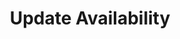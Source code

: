 ---
layout: default
title: Update Availability
parent: Availability
grand_parent: Workforce
has_children: true
nav_order: 1
---